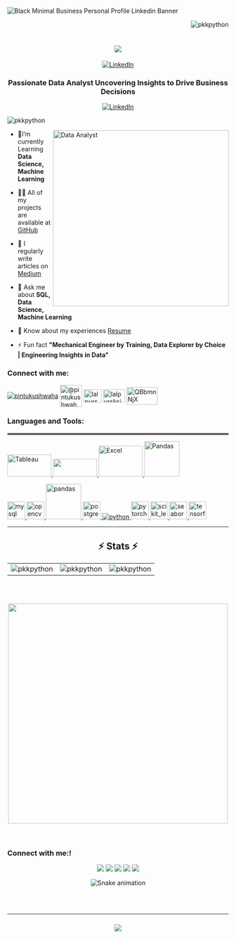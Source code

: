 ![Black Minimal Business Personal Profile Linkedin Banner](https://media.licdn.com/dms/image/D4D16AQEC672M6ZkIiw/profile-displaybackgroundimage-shrink_350_1400/0/1696390133979?e=1703721600&v=beta&t=WEM0gvyCLLneVXYKq9v-WXEt6gY4g81s1bLErFh8Esc
)

<p align="right"> <img src="https://komarev.com/ghpvc/?username=pkkpython&label=Profile%20views&color=0e75b6&style=flat" alt="pkkpython" /> </p>


<h1 align="center">
    <img src="https://readme-typing-svg.herokuapp.com/?font=Righteous&size=35&center=true&vCenter=true&width=500&height=70&duration=2000&lines=Hi+There!+👋;+I'm+Pintu+Kumar+Kushwaha!;" />
</h1>


<p align="center">
  <a href="https://linkedin.com/in/pintukushwaha"><img alt="LinkedIn" src="https://media.tenor.com/yCFHzEvKa9MAAAAi/hello.gif" /></a>
 
</p>
  
<h3 align="center">Passionate Data Analyst Uncovering Insights to Drive Business Decisions</h3>

<p align="center">
  <a href="https://linkedin.com/in/pintukushwaha"><img alt="LinkedIn" src="https://img.shields.io/badge/linkedin-%230077B5.svg?style=for-the-badge&logo=linkedin&logoColor=white" /></a>
 
</p>


<p align="left"> <img src="https://komarev.com/ghpvc/?username=pkkpython&label=Profile%20views&color=0e75b6&style=flat" alt="pkkpython" /> </p>

<img align="right" alt="Data Analyst" width="400" src="https://i.pinimg.com/originals/1d/ed/32/1ded3280501fb9983c859f8810a6fb04.gif">

- 🌱I’m currently Learning **Data Science, Machine Learning**

- 👨‍💻 All of my projects are available at [GitHub](https://github.com/pkkpython)

- 📝 I regularly write articles on [Medium](https://pintukushwah.medium.com/)

- 💬 Ask me about **SQL, Data Science, Machine Learning**

- 📄 Know about my experiences [Resume](https://docs.google.com/document/d/1Zaiuk8Xio5m0tCjgCE1n7csUGRGuv8VaQdd_FpnCno8/edit?usp=sharing)

- ⚡ Fun fact **"Mechanical Engineer by Training, Data Explorer by Choice | Engineering Insights in Data"**

<h3 align="left">Connect with me:</h3>
<p align="left">
<a href="https://linkedin.com/in/pintukushwaha" target="blank"><img align="center" src="https://img.shields.io/badge/LinkedIn-%230077B5.svg?logo=linkedin&logoColor=white" alt="pintukushwaha"  /></a>
<a href="https://medium.com/@pintukushwah" target="blank"><img align="center" src="https://tse2.mm.bing.net/th?id=OIP.rj9hZk5wYcvqlWxG32jH2QHaHa&pid=Api&P=0&h=220" alt="@pintukushwah" height="50" width="50" /></a>
<a href="https://www.hackerrank.com/lalpursksingh" target="blank"><img align="center" src="https://s.yimg.com/fz/api/res/1.2/tn.5GO_1lCIJHIf4yR1.GA--~C/YXBwaWQ9c3JjaGRkO2ZpPWZpdDtoPTI0MDtxPTgwO3c9MjQw/https://s.yimg.com/zb/imgv1/7cd2b3c3-d514-3b86-ac69-f6ee424e2a26/t_500x300" alt="lalpursksingh" height="30" width="40" /></a>
<a href="https://www.leetcode.com/lalpursksingh" target="blank"><img align="center" src="https://leetcode.com/static/images/LeetCode_logo.png" alt="lalpursksingh" height="30" width="50" /></a>
<a href="https://discord.gg/QBbmnNjX" target="blank"><img align="center" src="https://s.yimg.com/fz/api/res/1.2/NhwYwMgm7uK1tzzPHNBnYg--~C/YXBwaWQ9c3JjaGRkO2ZpPWZpdDtoPTI2MDtxPTgwO3c9MzMy/https://s.yimg.com/zb/imgv1/7277eb29-ceee-34a2-b4dc-ec28a673f5d5/t_500x300" alt="QBbmnNjX"  height="40" width="70"  /></a>
</p>

<h3 align="left">Languages and Tools:</h3>
<hr style="border: 2px solid #808080">
<p align="left">
  <a href="https://www.tableau.com/" target="_blank" rel="noreferrer">
    <img src="https://d1.awsstatic.com/china/hp/partners/tableau-LOGO-new02.5c999da7245fd3cb2ad15cde4bf90d0432b626ef.png" alt="Tableau" width="100" height="50"/>
  </a>
  <a href="https://powerbi.microsoft.com/" target="_blank" rel="noreferrer">
    <img src="https://tse1.mm.bing.net/th?id=OIP.85Oug_ayjVWedu9oo-ypbgHaB9&pid=Api&P=0&h=220" width="100" height="40"/>
  </a>
  <a href="https://www.microsoft.com/en-us/microsoft-365/excel" target="_blank" rel="noreferrer">
    <img src="https://logodownload.org/wp-content/uploads/2020/04/excel-logo-0.png" alt="Excel" width="100" height="70"/>
  </a>
  </a>
  <a href="https://pandas.pydata.org/" target="_blank" rel="noreferrer">
    <img src="https://pandas.pydata.org/static/img/pandas_white.svg" alt="Pandas" width="80" height="80"/>
  </a>
</p>



<p align="left"> <a href="https://www.mysql.com/" target="_blank" rel="noreferrer"> <img src="https://logos-download.com/wp-content/uploads/2016/05/MySQL_logo_logotype.png" alt="mysql" width="40" height="40"/> </a> <a href="https://opencv.org/" target="_blank" rel="noreferrer"> <img src="https://www.vectorlogo.zone/logos/opencv/opencv-icon.svg" alt="opencv" width="40" height="40"/> </a> <a href="https://pandas.pydata.org/" target="_blank" rel="noreferrer"> <img src="https://hutsons-hacks.info/wp-content/uploads/2020/09/1200px-Pandas_logo.svg_-1-1024x414.png" alt="pandas" width="80" height="80"/> </a> <a href="https://www.postgresql.org" target="_blank" rel="noreferrer"> <img src="https://www.postgresql.org/media/img/about/press/elephant.png" alt="postgresql" width="40" height="40"/> </a> <a href="https://www.python.org" target="_blank" rel="noreferrer"> <img src="https://www.python.org/static/img/python-logo.png" alt="python" > </a> <a href="https://pytorch.org/" target="_blank" rel="noreferrer"> <img src="https://www.vectorlogo.zone/logos/pytorch/pytorch-icon.svg" alt="pytorch" width="40" height="40"/> </a> <a href="https://scikit-learn.org/" target="_blank" rel="noreferrer"> <img src="https://upload.wikimedia.org/wikipedia/commons/0/05/Scikit_learn_logo_small.svg" alt="scikit_learn" width="40" height="40"/> </a> <a href="https://seaborn.pydata.org/" target="_blank" rel="noreferrer"> <img src="https://seaborn.pydata.org/_images/logo-mark-lightbg.svg" alt="seaborn" width="40" height="40"/> </a> <a href="https://www.tensorflow.org" target="_blank" rel="noreferrer"> <img src="https://www.vectorlogo.zone/logos/tensorflow/tensorflow-icon.svg" alt="tensorflow" width="40" height="40"/> </a> </p>


</div>

<hr/>

<h2 align="center">⚡ Stats ⚡</h2>
<table>
  <tr>
    <td><img src="https://github-readme-stats.vercel.app/api/top-langs?username=pkkpython&show_icons=true&locale=en&layout=compact" alt="pkkpython" /></td>
    <td><img src="https://github-readme-stats.vercel.app/api?username=pkkpython&show_icons=true&locale=en" alt="pkkpython" /></td>
    <td><img src="https://github-readme-streak-stats.herokuapp.com/?user=pkkpython&" alt="pkkpython" /></td>
  </tr>
</table>
</div>

<br/><br/>

 <div align="center"> 
<img height="500em"src="https://miro.medium.com/v2/resize:fit:1400/format:gif/1*g__jiesLRIfCRefVG69Pfw.gif" alt"hello world"> <br><br><br>
</div> 


### Connect with me:!
 
<div
  align="center"> 
  <a href="https://www.youtube.com/@knowledgeforyou1584/" target="_blank"><img src="https://img.shields.io/badge/YouTube-FF0000?style=for-the-badge&logo=youtube&logoColor=white" target="_blank"></a>
  <a href="https://www.instagram.com/iampintukushwaha/" target="_blank"><img src="https://img.shields.io/badge/-Instagram-%23E4405F?style=for-the-badge&logo=instagram&logoColor=white" target="_blank"></a>
 <a href="https://discord.gg/QBbmnNjX" target="_blank"><img src="https://img.shields.io/badge/Discord-7289DA?style=for-the-badge&logo=discord&logoColor=white" target="_blank"></a> 
  <a href = "mailto:pkmansarowar@gmail.com"><img src="https://img.shields.io/badge/-Gmail-%23E4405F?style=for-the-badge&logo=gmail&logoColor=white" target="_black"></a>
  <a href="https://linkedin.com/in/pintukushwaha" target="_blank"><img src="https://img.shields.io/badge/-LinkedIn-%230077B5?style=for-the-badge&logo=linkedin&logoColor=white" target="_blank"></a> 
 
  ![Snake animation](https://github.com/pkkpython/pkkpython/blob/output/github-contribution-grid-snake.svg)

</div>

<br/><br/>
<hr/>

<h3 align="center">
    <img src="https://readme-typing-svg.herokuapp.com/?font=Righteous&size=25&center=true&vCenter=true&width=500&height=70&duration=2000&lines=Thanks+for+visiting!+✌️;+Shoot+me+a+message+on+Linkedin!;I'm+always+down+to+collab+:)">
</h3>

<br/>



